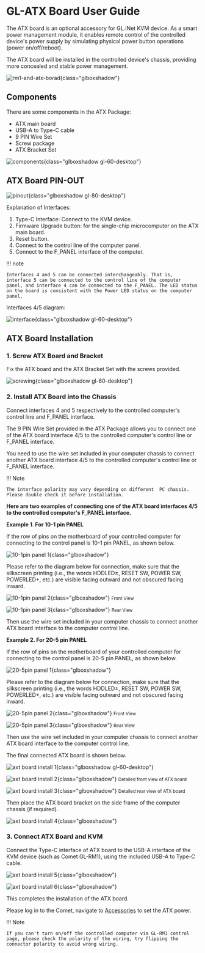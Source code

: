 # GL-ATX Board User Guide

The ATX board is an optional accessory for GL.iNet KVM device. As a smart power management module, it enables remote control of the controlled device's power supply by simulating physical power button operations (power on/off/reboot). 

The ATX board will be installed in the controlled device's chassis, providing more concealed and stable power management.

![rm1-and-atx-borad](https://static.gl-inet.com/docs/kvm/user_guide/gl-rm1/axt_package/rm1-and-atx-borad.jpg){class="glboxshadow"}

## Components

There are some components in the ATX Package:

- ATX main board
- USB-A to Type-C cable
- 9 PIN Wire Set
- Screw package
- ATX Bracket Set

![components](https://static.gl-inet.com/docs/kvm/user_guide/gl-rm1/axt_package/components.png){class="glboxshadow gl-60-desktop"}

## ATX Board PIN-OUT

![pinout](https://static.gl-inet.com/docs/kvm/user_guide/gl-rm1/axt_package/pinout.jpg){class="glboxshadow gl-80-desktop"}

Explanation of Interfaces:

1. Type-C Interface: Connect to the KVM device.
2. Firmware Upgrade button: for the single-chip microcomputer on the ATX main board.
3. Reset button.
4. Connect to the control line of the computer panel.
5. Connect to the F_PANEL interface of the computer.

!!! note

    Interfaces 4 and 5 can be connected interchangeably. That is, interface 5 can be connected to the control line of the computer panel, and interface 4 can be connected to the F_PANEL. The LED status on the board is consistent with the Power LED status on the computer panel.

Interfaces 4/5 diagram:

![interface](https://static.gl-inet.com/docs/kvm/user_guide/gl-rm1/axt_package/interface.png){class="glboxshadow gl-60-desktop"}

## ATX Board Installation

### 1. Screw ATX Board and Bracket

Fix the ATX board and the ATX Bracket Set with the screws provided.

![screwing](https://static.gl-inet.com/docs/kvm/user_guide/gl-rm1/axt_package/screwing.png){class="glboxshadow gl-60-desktop"}

### 2. Install ATX Board into the Chassis

Connect interfaces 4 and 5 respectively to the controlled computer's control line and F_PANEL interface. 

The 9 PIN Wire Set provided in the ATX Package allows you to connect one of the ATX board interface 4/5 to the controlled computer's control line or F_PANEL interface. 
    
You need to use the wire set included in your computer chassis to connect another ATX board interface 4/5 to the controlled computer's control line or F_PANEL interface.

!!! Note

    The interface polarity may vary depending on different  PC chassis. Please double check it before installation.

**Here are two examples of connecting one of the ATX board interfaces 4/5 to the controlled computer's F_PANEL interface.**

**Example 1. For 10-1 pin PANEL**

If the row of pins on the motherboard of your controlled computer for connecting to the control panel is 10-1 pin PANEL, as shown below.

![10-1pin panel 1](https://static.gl-inet.com/docs/kvm/user_guide/gl-rm1/axt_package/10-1pin_panel_1.png){class="glboxshadow"}

Please refer to the diagram below for connection, make sure that the silkscreen printing (i.e., the words HDDLED±, RESET SW, POWER SW, POWERLED+, etc.) are visible facing outward and not obscured facing inward.

![10-1pin panel 2](https://static.gl-inet.com/docs/kvm/user_guide/gl-rm1/axt_package/10-1pin_panel_2.jpg){class="glboxshadow"}
<small>Front View</small>

![10-1pin panel 3](https://static.gl-inet.com/docs/kvm/user_guide/gl-rm1/axt_package/10-1pin_panel_3.jpg){class="glboxshadow"}
<small>Rear View</small>

Then use the wire set included in your computer chassis to connect another ATX board interface to the computer control line.

**Example 2. For 20-5 pin PANEL**

If the row of pins on the motherboard of your controlled computer for connecting to the control panel is 20-5 pin PANEL, as shown below.

![20-5pin panel 1](https://static.gl-inet.com/docs/kvm/user_guide/gl-rm1/axt_package/20-5pin_panel_1.jpg){class="glboxshadow"}

Please refer to the diagram below for connection, make sure that the silkscreen printing (i.e., the words HDDLED±, RESET SW, POWER SW, POWERLED+, etc.) are visible facing outward and not obscured facing inward.

![20-5pin panel 2](https://static.gl-inet.com/docs/kvm/user_guide/gl-rm1/axt_package/20-5pin_panel_2.jpg){class="glboxshadow"}
<small>Front View</small>

![20-5pin panel 3](https://static.gl-inet.com/docs/kvm/user_guide/gl-rm1/axt_package/20-5pin_panel_3.png){class="glboxshadow"}
<small>Rear View</small>

Then use the wire set included in your computer chassis to connect another ATX board interface to the computer control line.

The final connected ATX board is shown below.

![axt board install 1](https://static.gl-inet.com/docs/kvm/user_guide/gl-rm1/axt_package/atx_board_install1.png){class="glboxshadow gl-60-desktop"}

![axt board install 2](https://static.gl-inet.com/docs/kvm/user_guide/gl-rm1/axt_package/atx_board_install2.jpg){class="glboxshadow"}
<small>Detailed front view of ATX board</small>

![axt board install 3](https://static.gl-inet.com/docs/kvm/user_guide/gl-rm1/axt_package/atx_board_install3.jpg){class="glboxshadow"}
<small>Detailed rear view of ATX board</small>

Then place the ATX board bracket on the side frame of the computer chassis (if required).

![axt board install 4](https://static.gl-inet.com/docs/kvm/user_guide/gl-rm1/axt_package/atx_board_install4.png){class="glboxshadow"}

### 3. Connect ATX Board and KVM

Connect the Type-C interface of ATX board to the USB-A interface of the KVM device (such as Comet GL-RM1), using the included USB-A to Type-C cable.

![axt board install 5](https://static.gl-inet.com/docs/kvm/user_guide/gl-rm1/axt_package/atx_board_install5.png){class="glboxshadow"}

![axt board install 6](https://static.gl-inet.com/docs/kvm/user_guide/gl-rm1/axt_package/atx_board_install6.jpg){class="glboxshadow"}

This completes the installation of the ATX board. 

Please log in to the Comet, navigate to [Accessories](../gl-rm1/index.md/#accessories) to set the ATX power.

!!! Note

    If you can't turn on/off the controlled computer via GL-RM1 control page, please check the polarity of the wiring, try flipping the connector polarity to avoid wrong wiring.